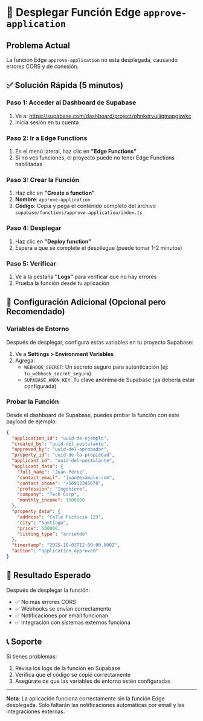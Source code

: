 # 🚀 Desplegar Función Edge `approve-application`

## Problema Actual
La función Edge `approve-application` no está desplegada, causando errores CORS y de conexión.

## ✅ Solución Rápida (5 minutos)

### Paso 1: Acceder al Dashboard de Supabase
1. Ve a: https://supabase.com/dashboard/project/phnkervuiijqmapgswkc
2. Inicia sesión en tu cuenta

### Paso 2: Ir a Edge Functions
1. En el menú lateral, haz clic en **"Edge Functions"**
2. Si no ves funciones, el proyecto puede no tener Edge Functions habilitadas

### Paso 3: Crear la Función
1. Haz clic en **"Create a function"**
2. **Nombre**: `approve-application`
3. **Código**: Copia y pega el contenido completo del archivo `supabase/functions/approve-application/index.ts`

### Paso 4: Desplegar
1. Haz clic en **"Deploy function"**
2. Espera a que se complete el despliegue (puede tomar 1-2 minutos)

### Paso 5: Verificar
1. Ve a la pestaña **"Logs"** para verificar que no hay errores
2. Prueba la función desde tu aplicación

## 🔧 Configuración Adicional (Opcional pero Recomendado)

### Variables de Entorno
Después de desplegar, configura estas variables en tu proyecto Supabase:

1. Ve a **Settings > Environment Variables**
2. Agrega:
   - `WEBHOOK_SECRET`: Un secreto seguro para autenticación (ej: `tu_webhook_secret_seguro`)
   - `SUPABASE_ANON_KEY`: Tu clave anónima de Supabase (ya debería estar configurada)

### Probar la Función
Desde el dashboard de Supabase, puedes probar la función con este payload de ejemplo:

```json
{
  "application_id": "uuid-de-ejemplo",
  "created_by": "uuid-del-postulante",
  "approved_by": "uuid-del-aprobador",
  "property_id": "uuid-de-la-propiedad",
  "applicant_id": "uuid-del-postulante",
  "applicant_data": {
    "full_name": "Juan Pérez",
    "contact_email": "juan@example.com",
    "contact_phone": "+56912345678",
    "profession": "Ingeniero",
    "company": "Tech Corp",
    "monthly_income": 1500000
  },
  "property_data": {
    "address": "Calle Ficticia 123",
    "city": "Santiago",
    "price": 500000,
    "listing_type": "arriendo"
  },
  "timestamp": "2025-10-03T12:00:00.000Z",
  "action": "application_approved"
}
```

## 🎯 Resultado Esperado

Después de desplegar la función:
- ✅ No más errores CORS
- ✅ Webhooks se envían correctamente
- ✅ Notificaciones por email funcionan
- ✅ Integración con sistemas externos funciona

## 📞 Soporte

Si tienes problemas:
1. Revisa los logs de la función en Supabase
2. Verifica que el código se copió correctamente
3. Asegúrate de que las variables de entorno estén configuradas

---

**Nota**: La aplicación funciona correctamente sin la función Edge desplegada. Solo faltarán las notificaciones automáticas por email y las integraciones externas.
